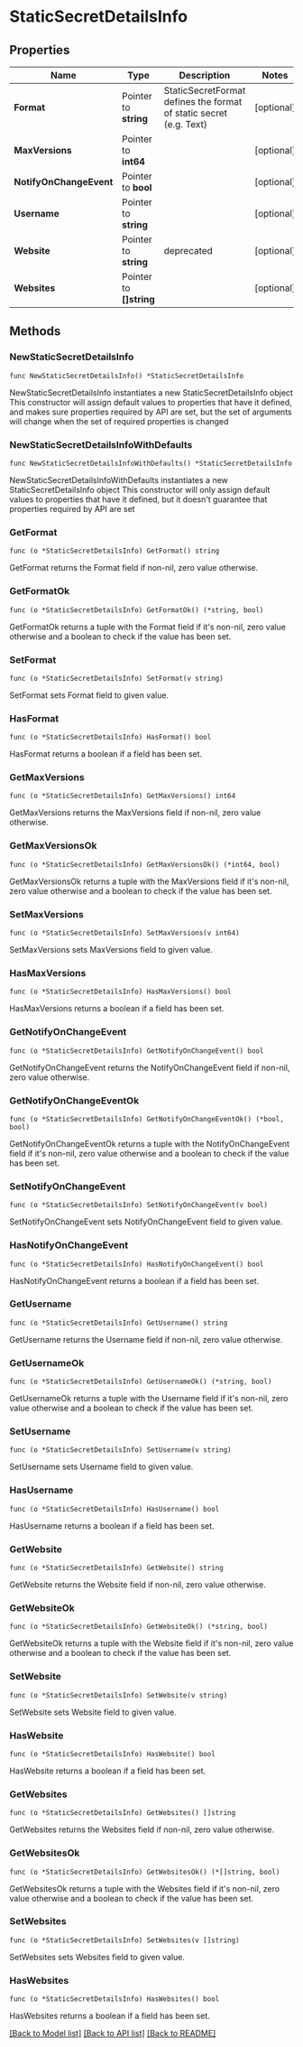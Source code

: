 # StaticSecretDetailsInfo

## Properties

Name | Type | Description | Notes
------------ | ------------- | ------------- | -------------
**Format** | Pointer to **string** | StaticSecretFormat defines the format of static secret (e.g. Text) | [optional] 
**MaxVersions** | Pointer to **int64** |  | [optional] 
**NotifyOnChangeEvent** | Pointer to **bool** |  | [optional] 
**Username** | Pointer to **string** |  | [optional] 
**Website** | Pointer to **string** | deprecated | [optional] 
**Websites** | Pointer to **[]string** |  | [optional] 

## Methods

### NewStaticSecretDetailsInfo

`func NewStaticSecretDetailsInfo() *StaticSecretDetailsInfo`

NewStaticSecretDetailsInfo instantiates a new StaticSecretDetailsInfo object
This constructor will assign default values to properties that have it defined,
and makes sure properties required by API are set, but the set of arguments
will change when the set of required properties is changed

### NewStaticSecretDetailsInfoWithDefaults

`func NewStaticSecretDetailsInfoWithDefaults() *StaticSecretDetailsInfo`

NewStaticSecretDetailsInfoWithDefaults instantiates a new StaticSecretDetailsInfo object
This constructor will only assign default values to properties that have it defined,
but it doesn't guarantee that properties required by API are set

### GetFormat

`func (o *StaticSecretDetailsInfo) GetFormat() string`

GetFormat returns the Format field if non-nil, zero value otherwise.

### GetFormatOk

`func (o *StaticSecretDetailsInfo) GetFormatOk() (*string, bool)`

GetFormatOk returns a tuple with the Format field if it's non-nil, zero value otherwise
and a boolean to check if the value has been set.

### SetFormat

`func (o *StaticSecretDetailsInfo) SetFormat(v string)`

SetFormat sets Format field to given value.

### HasFormat

`func (o *StaticSecretDetailsInfo) HasFormat() bool`

HasFormat returns a boolean if a field has been set.

### GetMaxVersions

`func (o *StaticSecretDetailsInfo) GetMaxVersions() int64`

GetMaxVersions returns the MaxVersions field if non-nil, zero value otherwise.

### GetMaxVersionsOk

`func (o *StaticSecretDetailsInfo) GetMaxVersionsOk() (*int64, bool)`

GetMaxVersionsOk returns a tuple with the MaxVersions field if it's non-nil, zero value otherwise
and a boolean to check if the value has been set.

### SetMaxVersions

`func (o *StaticSecretDetailsInfo) SetMaxVersions(v int64)`

SetMaxVersions sets MaxVersions field to given value.

### HasMaxVersions

`func (o *StaticSecretDetailsInfo) HasMaxVersions() bool`

HasMaxVersions returns a boolean if a field has been set.

### GetNotifyOnChangeEvent

`func (o *StaticSecretDetailsInfo) GetNotifyOnChangeEvent() bool`

GetNotifyOnChangeEvent returns the NotifyOnChangeEvent field if non-nil, zero value otherwise.

### GetNotifyOnChangeEventOk

`func (o *StaticSecretDetailsInfo) GetNotifyOnChangeEventOk() (*bool, bool)`

GetNotifyOnChangeEventOk returns a tuple with the NotifyOnChangeEvent field if it's non-nil, zero value otherwise
and a boolean to check if the value has been set.

### SetNotifyOnChangeEvent

`func (o *StaticSecretDetailsInfo) SetNotifyOnChangeEvent(v bool)`

SetNotifyOnChangeEvent sets NotifyOnChangeEvent field to given value.

### HasNotifyOnChangeEvent

`func (o *StaticSecretDetailsInfo) HasNotifyOnChangeEvent() bool`

HasNotifyOnChangeEvent returns a boolean if a field has been set.

### GetUsername

`func (o *StaticSecretDetailsInfo) GetUsername() string`

GetUsername returns the Username field if non-nil, zero value otherwise.

### GetUsernameOk

`func (o *StaticSecretDetailsInfo) GetUsernameOk() (*string, bool)`

GetUsernameOk returns a tuple with the Username field if it's non-nil, zero value otherwise
and a boolean to check if the value has been set.

### SetUsername

`func (o *StaticSecretDetailsInfo) SetUsername(v string)`

SetUsername sets Username field to given value.

### HasUsername

`func (o *StaticSecretDetailsInfo) HasUsername() bool`

HasUsername returns a boolean if a field has been set.

### GetWebsite

`func (o *StaticSecretDetailsInfo) GetWebsite() string`

GetWebsite returns the Website field if non-nil, zero value otherwise.

### GetWebsiteOk

`func (o *StaticSecretDetailsInfo) GetWebsiteOk() (*string, bool)`

GetWebsiteOk returns a tuple with the Website field if it's non-nil, zero value otherwise
and a boolean to check if the value has been set.

### SetWebsite

`func (o *StaticSecretDetailsInfo) SetWebsite(v string)`

SetWebsite sets Website field to given value.

### HasWebsite

`func (o *StaticSecretDetailsInfo) HasWebsite() bool`

HasWebsite returns a boolean if a field has been set.

### GetWebsites

`func (o *StaticSecretDetailsInfo) GetWebsites() []string`

GetWebsites returns the Websites field if non-nil, zero value otherwise.

### GetWebsitesOk

`func (o *StaticSecretDetailsInfo) GetWebsitesOk() (*[]string, bool)`

GetWebsitesOk returns a tuple with the Websites field if it's non-nil, zero value otherwise
and a boolean to check if the value has been set.

### SetWebsites

`func (o *StaticSecretDetailsInfo) SetWebsites(v []string)`

SetWebsites sets Websites field to given value.

### HasWebsites

`func (o *StaticSecretDetailsInfo) HasWebsites() bool`

HasWebsites returns a boolean if a field has been set.


[[Back to Model list]](../README.md#documentation-for-models) [[Back to API list]](../README.md#documentation-for-api-endpoints) [[Back to README]](../README.md)


